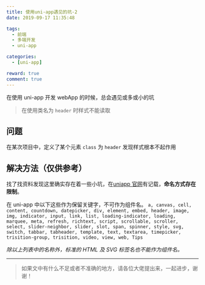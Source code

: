 ```yaml
---
title: 使用uni-app遇见的坑-2
date: 2019-09-17 11:35:48

tags:
  - 前端
  - 多端开发
  - uni-app

categories:
  - [uni-app]

reward: true
comment: true
---
```


在使用 uni-app 开发 webApp 的时候，总会遇见或多或小的坑

> 在使用类名为 `header` 时样式不能读取

<!-- more -->

## 问题

在某次项目中，定义了某个元素 `class` 为 `header` 发现样式根本不起作用

## 解决方法（仅供参考）

找了找资料发现这里确实存在着一些小坑，在[uniapp 官网](https://uniapp.dcloud.io/use?id=%e5%91%bd%e5%90%8d%e9%99%90%e5%88%b6)有记载，**命名方式存在限制**。

在 uni-app 中以下这些作为保留关键字，不可作为组件名。
`a, canvas, cell, content, countdown, datepicker, div, element, embed, header, image, img, indicator, input, link, list, loading-indicator, loading, marquee, meta, refresh, richtext, script, scrollable, scroller, select, slider-neighbor, slider, slot, span, spinner, style, svg, switch, tabbar, tabheader, template, text, textarea, timepicker, trisition-group, trisition, video, view, web, Tips`

_除以上列表中的名称外，标准的 HTML 及 SVG 标签名也不能作为组件名。_

---

> 如果文中有什么不足或者不准确的地方，请各位大佬提出来，一起进步，谢谢！
